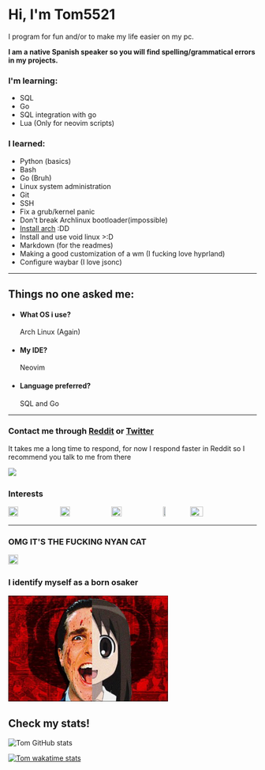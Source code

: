 # Hi, I'm Tom5521

I program for fun and/or to make my life easier on my pc.

**I am a native Spanish speaker so you will find spelling/grammatical errors in my projects.**

### I'm learning:
- SQL
- Go
- SQL integration with go
- Lua (Only for neovim scripts)
### I learned:
- Python (basics)
- Bash
- Go (Bruh)
- Linux system administration
- Git
- SSH
- Fix a grub/kernel panic
- Don't break Archlinux bootloader(impossible)
- [Install arch](https://github.com/Tom5521/ArchLinuxInstaller) :DD
- Install and use void linux >:D
- Markdown (for the readmes)
- Making a good customization of a wm (I fucking love hyprland)
- Configure waybar (I love jsonc)

---

## Things no one asked me:

- #### What OS i use?
    Arch Linux (Again)
- #### My IDE?
    Neovim
- #### Language preferred?
    SQL and Go

---

### Contact me through [Reddit](https://www.reddit.com/u/Sad-Technician3861) or [Twitter](https://twitter.com/Angel_Tomas2008)


It takes me a long time to respond, for now I respond faster in Reddit so I recommend you talk to me from there 

![](https://komarev.com/ghpvc/?username=Tom5521&color=green&style=flat-square)

### Interests
<a href="https://www.python.org/"><img src="https://upload.wikimedia.org/wikipedia/commons/f/f8/Python_logo_and_wordmark.svg" height="20%" width="20%"></a>
<a href="https://go.dev/"><img src="https://upload.wikimedia.org/wikipedia/commons/0/05/Go_Logo_Blue.svg" height="20%" width="20%"></a>
<a href="https://archlinux.org/"><img src="https://i.postimg.cc/8zbXyg1X/1200px-Arch-Linux-logo-svg.png" height="20%" width="20%"></a>
<a href="https://kernel.org"><img src="https://upload.wikimedia.org/wikipedia/commons/a/af/Tux.png" height="10%" width="10%"></a>
<a href="https://www.gnu.org/software/bash/"><img src="https://upload.wikimedia.org/wikipedia/commons/thumb/8/82/Gnu-bash-logo.svg/1920px-Gnu-bash-logo.svg.png" height="23%" width="23%"></a>

---


### OMG IT'S THE FUCKING NYAN CAT

<a href="https://www.nyan.cat/"><img src="https://www.nyan.cat/images/Collection11-20.gif" height="10%" width="20%"></a> 

### I identify myself as a born osaker

![img](https://github.com/Tom5521/Tom5521/blob/111843d149c6fabf76e0e577bcfb6936317fc0d2/Screenshot_dom%2004%20feb%202024%2023%3A37%3A03%20-03_.png)

## Check my stats!

![Tom GitHub stats](https://github-readme-stats.vercel.app/api?username=Tom5521\&show_icons=true\&theme=dark\&include_all_commits=true\&rank_icon=github)

[![Tom wakatime stats](https://github-readme-stats.vercel.app/api/wakatime?username=@Tom5521\&theme=dark\&layout=compact)](https://github.com/anuraghazra/github-readme-stats)



